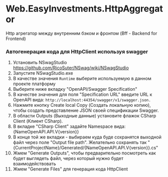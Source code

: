 ﻿# Web.EasyInvestments.HttpAggregator

Http агрегатор между внутренним бэком и фронтом (Bff - Backend for Frontend)

### Автогенерация кода для HttpClient используя swagger
1. Установить NSwagStudio https://github.com/RicoSuter/NSwag/wiki/NSwagStudio
2. Запустите NSwagStudio.exe
3. В качестве значения `Runtime` выберите используемую в данном проекте платформу
4. Выберите ниже вкладку "OpenAPI/Swagger Specification"
5. В качестве значения для поля "Specification URL" введите URL к OpenAPI вида: `http://localhost:44354/swagger/v1/swagger.json.`
6. Нажмите кнопку Create local Copy (Создать локальную копию), чтобы создать представление JSON своей спецификации Swagger.
7. В области Outputs (Выходные данные) установите флажок CSharp Client (Клиент CSharp).
8. В вкладке "CSharp Client" задайте Namespace вида: {NameOpenAPI.API.V{version}}
9. В конце той же вкладки - выбираем куда буде сохранятся выходной файл через поле "Output file path". Желательно сохранять так "{CurrentProjectName}/Generated/{NameOpenAPI.API.V{version}}.cs"
10. Жмем "Generate Outputs", чтобы предварительно посмотреть как будет выглядеть файл, через который нужно будет взаимодействовать
11. Жмем "Generate Files" для генерация кода HttpClient